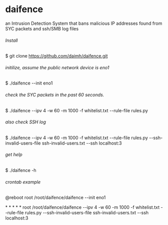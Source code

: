 # daifence
an Intrusion Detection System that bans malicious IP addresses found from SYC packets and ssh/SMB log files

###### Install
$ git clone https://github.com/daimh/daifence.git

###### initilize, assume the public network device is eno1
$ ./daifence --init eno1 

###### check the SYC packets in the past 60 seconds.
$ ./daifence --ipv 4 -w 60 -m 1000 -f whitelist.txt --rule-file rules.py

###### also check SSH log
$ ./daifence --ipv 4 -w 60 -m 1000 -f whitelist.txt --rule-file rules.py --ssh-invalid-users-file ssh-invalid-users.txt --ssh localhost:3

###### get help
$ ./daifence -h

###### crontab example
@reboot root /root/daifence/daifence  --init eno1

\* * * * * root /root/daifence/daifence --ipv 4 -w 60 -m 1000 -f whitelist.txt --rule-file rules.py --ssh-invalid-users-file ssh-invalid-users.txt --ssh localhost:3
